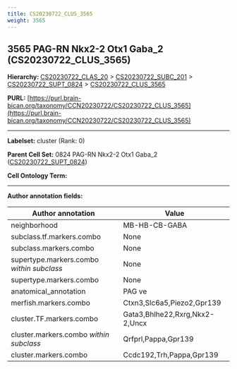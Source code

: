```yaml
---
title: CS20230722_CLUS_3565
weight: 3565
---
```

## 3565 PAG-RN Nkx2-2 Otx1 Gaba_2 (CS20230722_CLUS_3565)
<b>Hierarchy: </b>
[CS20230722_CLAS_20](../CS20230722_CLAS_20) >
[CS20230722_SUBC_201](../CS20230722_SUBC_201) >
[CS20230722_SUPT_0824](../CS20230722_SUPT_0824) >
[CS20230722_CLUS_3565](../CS20230722_CLUS_3565)

**PURL:** [https://purl.brain-bican.org/taxonomy/CCN20230722/CS20230722_CLUS_3565](https://purl.brain-bican.org/taxonomy/CCN20230722/CS20230722_CLUS_3565)

---


**Labelset:** cluster (Rank: 0)

**Parent Cell Set:** 0824 PAG-RN Nkx2-2 Otx1 Gaba_2 ([CS20230722_SUPT_0824](../CS20230722_SUPT_0824))



**Cell Ontology Term:** 

[MARKER GENES.]: #


---

[TRANSFERRED ANNOTATIONS.]: #


[AUTHOR ANNOTATION FIELDS.]: #


**Author annotation fields:**

| Author annotation | Value |
|-------------------|-------|
|neighborhood|MB-HB-CB-GABA|
|subclass.tf.markers.combo|None|
|subclass.markers.combo|None|
|supertype.markers.combo _within subclass_|None|
|supertype.markers.combo|None|
|anatomical_annotation|PAG ve|
|merfish.markers.combo|Ctxn3,Slc6a5,Piezo2,Gpr139|
|cluster.TF.markers.combo|Gata3,Bhlhe22,Rxrg,Nkx2-2,Uncx|
|cluster.markers.combo _within subclass_|Qrfprl,Pappa,Gpr139|
|cluster.markers.combo|Ccdc192,Trh,Pappa,Gpr139|

